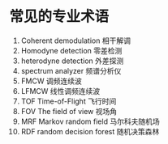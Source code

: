 # 常见的专业术语

1. Coherent demodulation  相干解调
1. Homodyne detection 零差检测
1. heterodyne detection 外差探测
1. spectrum analyzer 频谱分析仪
1. FMCW 调频连续波
1. LFMCW 线性调频连续波
1. TOF  Time-of-Flight 飞行时间
1. FOV  The field of view 视场角
1. MRF Markov random field 马尔科夫随机场
1. RDF random decision forest 随机决策森林
